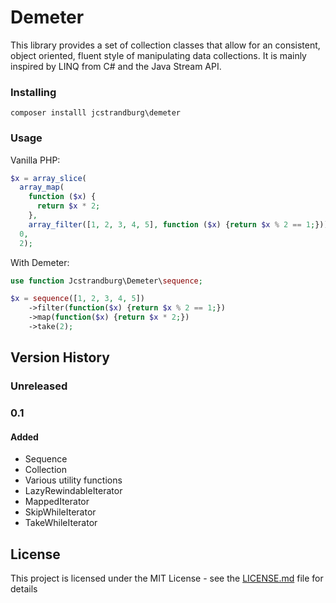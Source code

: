 # Demeter

This library provides a set of collection classes that allow for an consistent, object oriented, fluent style of manipulating data collections. It is mainly inspired by LINQ from C# and the Java Stream API.

### Installing

`composer installl jcstrandburg\demeter`

### Usage

Vanilla PHP:

```php
$x = array_slice(
  array_map(
    function ($x) {
      return $x * 2;
    },
    array_filter([1, 2, 3, 4, 5], function ($x) {return $x % 2 == 1;})),
  0,
  2);
```

With Demeter:

```php
use function Jcstrandburg\Demeter\sequence;

$x = sequence([1, 2, 3, 4, 5])
    ->filter(function($x) {return $x % 2 == 1;})
    ->map(function($x) {return $x * 2;})
    ->take(2);
```

## Version History

### Unreleased

### 0.1

#### Added
* Sequence
* Collection
* Various utility functions
* LazyRewindableIterator
* MappedIterator
* SkipWhileIterator
* TakeWhileIterator

## License

This project is licensed under the MIT License - see the [LICENSE.md](LICENSE.md) file for details
